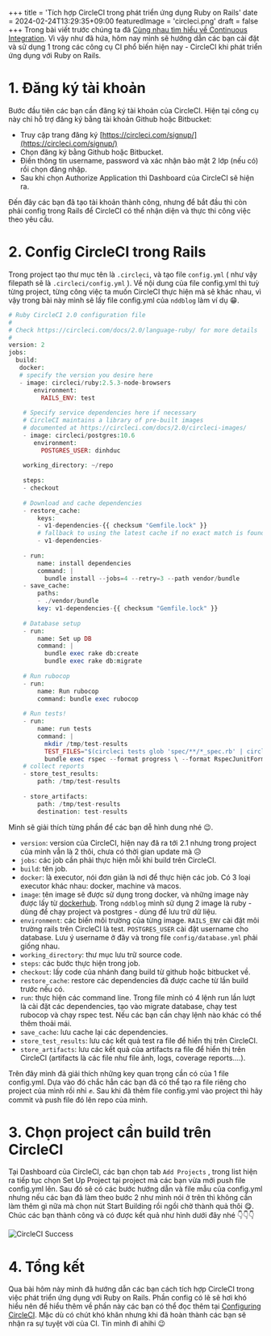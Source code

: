 +++
title = 'Tích hợp CircleCI trong phát triển ứng dụng Ruby on Rails'
date = 2024-02-24T13:29:35+09:00
featuredImage = 'circleci.png'
draft = false
+++
Trong bài viết trước chúng ta đã [Cùng nhau tìm hiểu về Continuous Integration](/posts/cung_nhau_tim_hieu_ve_continuous_integration/). Vì vậy như đã hứa, hôm nay mình sẽ hướng dẫn các bạn cài đặt và sử dụng 1 trong các công cụ CI phổ biến hiện nay - CircleCI khi phát triển ứng dụng với Ruby on Rails.

# 1. Đăng ký tài khoản
Bước đầu tiên các bạn cần đăng ký tài khoản của CircleCI. Hiện tại công cụ này chỉ hỗ trợ đăng ký bằng tài khoản Github hoặc Bitbucket:

* Truy cập trang đăng ký [https://circleci.com/signup/](https://circleci.com/signup/)
* Chọn đăng ký bằng Github hoặc Bitbucket.
* Điền thông tin username, password và xác nhận bảo mật 2 lớp (nếu có) rồi chọn đăng nhập.
* Sau khi chọn Authorize Application thì Dashboard của CircleCI sẽ hiện ra.

Đến đây các bạn đã tạo tài khoản thành công, nhưng để bắt đầu thì còn phải config trong Rails để CircleCI có thể nhận diện và thực thi công việc theo yêu cầu.
# 2. Config CircleCI trong Rails
Trong project tạo thư mục tên là ```.circleci```, và tạo file ```config.yml``` ( như vậy filepath sẽ là ```.circleci/config.yml``` ). Về nội dung của file config.yml thì tuỳ từng project, từng công việc ta muốn CircleCI thực hiện mà sẽ khác nhau, vì vậy trong bài này mình sẽ lấy file config.yml của ```nddblog``` làm ví dụ :grin:.

```php
# Ruby CircleCI 2.0 configuration file  
#  
# Check https://circleci.com/docs/2.0/language-ruby/ for more details  
#  
version: 2  
jobs:  
  build:  
   docker:  
   # specify the version you desire here  
   - image: circleci/ruby:2.5.3-node-browsers  
       environment:  
         RAILS_ENV: test   
   
    # Specify service dependencies here if necessary  
    # CircleCI maintains a library of pre-built images 
    # documented at https://circleci.com/docs/2.0/circleci-images/  
    - image: circleci/postgres:10.6  
       environment:  
         POSTGRES_USER: dinhduc  
   
    working_directory: ~/repo  
  
    steps:  
    - checkout  
  
    # Download and cache dependencies  
    - restore_cache:  
        keys:  
        - v1-dependencies-{{ checksum "Gemfile.lock" }}  
        # fallback to using the latest cache if no exact match is found  
        - v1-dependencies-  
  
    - run:  
        name: install dependencies  
        command: |  
          bundle install --jobs=4 --retry=3 --path vendor/bundle  
    - save_cache:  
        paths:  
        - ./vendor/bundle  
        key: v1-dependencies-{{ checksum "Gemfile.lock" }}  
  
    # Database setup  
    - run:  
        name: Set up DB  
        command: |  
          bundle exec rake db:create 
          bundle exec rake db:migrate  
  
    # Run rubocop  
    - run:  
        name: Run rubocop  
        command: bundle exec rubocop
  
    # Run tests!  
    - run:  
        name: run tests  
        command: |  
		  mkdir /tmp/test-results 
		  TEST_FILES="$(circleci tests glob 'spec/**/*_spec.rb' | circleci tests split --split-by=timings)"  
          bundle exec rspec --format progress \ --format RspecJunitFormatter \ --out /tmp/test-results/rspec.xml \ --format progress \ $TEST_FILES  
    # collect reports  
    - store_test_results:  
        path: /tmp/test-results  
    
    - store_artifacts:  
        path: /tmp/test-results  
        destination: test-results
```

Mình sẽ giải thích từng phần để các bạn dễ hình dung nhé :wink:.
 
* ```version```: version của CircleCI, hiện nay đã ra tới 2.1 nhưng trong project của mình vẫn là 2 thôi, chưa có thời gian update mà :disappointed_relieved:
* ```jobs```: các job cần phải thực hiện mỗi khi build trên CircleCI.
* ```build```: tên job.
* ```docker```: là executor, nói đơn giản là nơi để thực hiện các job. Có 3 loại executor khác nhau: docker, machine và macos.
* ```image```: tên image sẽ được sử dụng trong docker, và những image này được lấy từ [dockerhub](https://hub.docker.com/). Trong ```nddblog``` mình sử dụng 2 image là ruby - dùng để chạy project và postgres - dùng để lưu trữ dữ liệu.
* ```environment```: các biến môi trường của từng image. ```RAILS_ENV``` cài đặt môi trường rails trên CircleCI là test. ```POSTGRES_USER``` cài đặt username cho database. Lưu ý username ở đây và trong file ```config/database.yml``` phải giống nhau.
* ```working_directory```: thư mục lưu trữ source code.
* ```steps```: các bước thực hiện trong job.
* ```checkout```: lấy code của nhánh đang build từ github hoặc bitbucket về.
* ```restore_cache```: restore các dependencies đã được cache từ lần build trước nếu có.
* ```run```: thực hiện các command line. Trong file mình có 4 lệnh run lần lượt là cài đặt các dependencies, tạo vào migrate database, chạy test rubocop và chạy rspec test. Nếu các bạn cần chạy lệnh nào khác có thể thêm thoải mái.
* ```save_cache```: lưu cache lại các dependencies.
* ```store_test_results```: lưu các kết quả test ra file để hiển thị trên CircleCI.
* ```store_artifacts```: lưu các kết quả của artifacts ra file để hiển thị trên CircleCI (artifacts là các file như file ảnh, logs, coverage reports....).

Trên đây mình đã giải thích những key quan trọng cần có của 1 file config.yml. Dựa vào đó chắc hẳn các bạn đã có thể tạo ra file riêng cho project của mình rồi nhỉ :fist:. Sau khi đã thêm file config.yml vào project thì hãy commit và push file đó lên repo của mình. 

# 3. Chọn project cần build trên CircleCI
Tại Dashboard của CircleCI, các bạn chọn tab ```Add Projects``` , trong list hiện ra tiếp tục chọn Set Up Project tại project mà các bạn vừa mới push file config.yml lên. Sau đó sẽ có các bước hướng dẫn và file mẫu của config.yml nhưng nếu các bạn đã làm theo bước 2 như mình nói ở trên thì không cần làm thêm gì nữa mà chọn nút Start Building rồi ngồi chờ thành quả thôi :yum:. Chúc các bạn thành công và có được kết quả như hình dưới đây nhé :point_down::point_down::point_down:

![CircleCI Success](https://nddblog-prod.s3.amazonaws.com/uploads/image_file/image/5/%E3%82%B9%E3%82%AF%E3%83%AA%E3%83%BC%E3%83%B3%E3%82%B7%E3%83%A7%E3%83%83%E3%83%88_2018-12-30_23.11.41.png)
# 4. Tổng kết

Qua bài hôm này mình đã hướng dẫn các bạn cách tích hợp CircleCI trong việc phát triển ứng dụng với Ruby on Rails. Phần config có lẽ sẽ hơi khó hiểu nên để hiểu thêm về phần này các bạn có thể đọc thêm tại [Configuring CircleCI](https://circleci.com/docs/2.0/configuration-reference/#section=configuration). Mặc dù có chút khó khăn nhưng khi đã hoàn thành các bạn sẽ nhận ra sự tuyệt vời của CI. Tin mình đi ahihi :wink:
